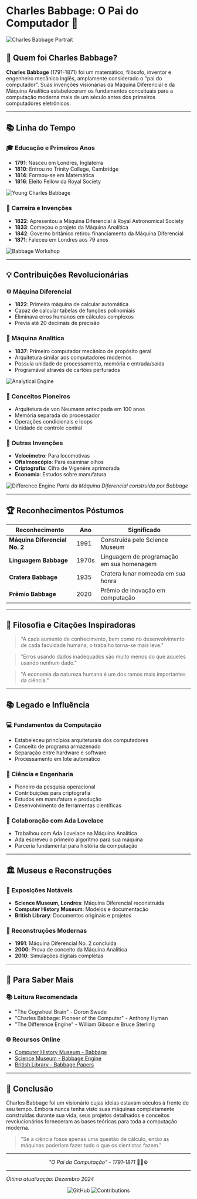 # Charles Babbage: O Pai do Computador 🔧

![Charles Babbage Portrait](charles_babbage_1.jpg)

## 🎩 Quem foi Charles Babbage?

**Charles Babbage** (1791-1871) foi um matemático, filósofo, inventor e engenheiro mecânico inglês, amplamente considerado o "pai do computador". Suas invenções visionárias da Máquina Diferencial e da Máquina Analítica estabeleceram os fundamentos conceituais para a computação moderna mais de um século antes dos primeiros computadores eletrônicos.

---

## 📚 Linha do Tempo

### 🎓 Educação e Primeiros Anos
- **1791**: Nasceu em Londres, Inglaterra
- **1810**: Entrou no Trinity College, Cambridge
- **1814**: Formou-se em Matemática
- **1816**: Eleito Fellow da Royal Society

![Young Charles Babbage](charles_babbage_5.png)

### 🔬 Carreira e Invenções
- **1822**: Apresentou a Máquina Diferencial à Royal Astronomical Society
- **1833**: Começou o projeto da Máquina Analítica
- **1842**: Governo britânico retirou financiamento da Máquina Diferencial
- **1871**: Faleceu em Londres aos 79 anos

![Babbage Workshop](charles_babbage_4.jpg)

---

## 💡 Contribuições Revolucionárias

### ⚙️ Máquina Diferencial
- **1822**: Primeira máquina de calcular automática
- Capaz de calcular tabelas de funções polinomiais
- Eliminava erros humanos em cálculos complexos
- Previa até 20 decimais de precisão

### 🔄 Máquina Analítica
- **1837**: Primeiro computador mecânico de propósito geral
- Arquitetura similar aos computadores modernos
- Possuía unidade de processamento, memória e entrada/saída
- Programável através de cartões perfurados

![Analytical Engine](charles_babbage_2.jpg)

### 💭 Conceitos Pioneiros
- Arquitetura de von Neumann antecipada em 100 anos
- Memória separada do processador
- Operações condicionais e loops
- Unidade de controle central

### 🎯 Outras Invenções
- **Velocímetro**: Para locomotivas
- **Oftalmoscópio**: Para examinar olhos
- **Criptografia**: Cifra de Vigenère aprimorada
- **Economia**: Estudos sobre manufatura

![Difference Engine](charles_babbage_3.jpg)
*Parte da Máquina Diferencial construída por Babbage*

---

## 🏆 Reconhecimentos Póstumos

| Reconhecimento | Ano | Significado |
|----------------|-----|-------------|
| **Máquina Diferencial No. 2** | 1991 | Construída pelo Science Museum |
| **Linguagem Babbage** | 1970s | Linguagem de programação em sua homenagem |
| **Cratera Babbage** | 1935 | Cratera lunar nomeada em sua honra |
| **Prêmio Babbage** | 2020 | Prêmio de inovação em computação |

---

## 🎯 Filosofia e Citações Inspiradoras

> "A cada aumento de conhecimento, bem como no desenvolvimento de cada faculdade humana, o trabalho torna-se mais leve."

> "Erros usando dados inadequados são muito menos do que aqueles usando nenhum dado."

> "A economia da natureza humana é um dos ramos mais importantes da ciência."

---

## 📚 Legado e Influência

### 💻 Fundamentos da Computação
- Estabeleceu princípios arquiteturais dos computadores
- Conceito de programa armazenado
- Separação entre hardware e software
- Processamento em lote automático

### 🔬 Ciência e Engenharia
- Pioneiro da pesquisa operacional
- Contribuições para criptografia
- Estudos em manufatura e produção
- Desenvolvimento de ferramentas científicas

### 👥 Colaboração com Ada Lovelace
- Trabalhou com Ada Lovelace na Máquina Analítica
- Ada escreveu o primeiro algoritmo para sua máquina
- Parceria fundamental para história da computação

---

## 🏛️ Museus e Reconstruções

### 🎪 Exposições Notáveis
- **Science Museum, Londres**: Máquina Diferencial reconstruída
- **Computer History Museum**: Modelos e documentação
- **British Library**: Documentos originais e projetos

### 🔧 Reconstruções Modernas
- **1991**: Máquina Diferencial No. 2 concluída
- **2000**: Prova de conceito da Máquina Analítica
- **2010**: Simulações digitais completas

---

## 📖 Para Saber Mais

### 📚 Leitura Recomendada
- "The Cogwheel Brain" - Doron Swade
- "Charles Babbage: Pioneer of the Computer" - Anthony Hyman
- "The Difference Engine" - William Gibson e Bruce Sterling

### 🌐 Recursos Online
- [Computer History Museum - Babbage](https://computerhistory.org/babbage/)
- [Science Museum - Babbage Engine](https://www.sciencemuseum.org.uk/objects-and-stories/charles-babbage)
- [British Library - Babbage Papers](https://www.bl.uk/collection-items/charles-babbages-calculating-engines)

---

## 🎉 Conclusão

Charles Babbage foi um visionário cujas ideias estavam séculos à frente de seu tempo. Embora nunca tenha visto suas máquinas completamente construídas durante sua vida, seus projetos detalhados e conceitos revolucionários forneceram as bases teóricas para toda a computação moderna.

> "Se a ciência fosse apenas uma questão de cálculo, então as máquinas poderiam fazer tudo o que os cientistas fazem."

---

<div align="center">

*"O Pai da Computação" - 1791-1871* 🔧💾⚙️

</div>

---
*Última atualização: Dezembro 2024*

<div align="center">

![GitHub](https://img.shields.io/badge/Charles_Babbage-Visionário-blue?style=for-the-badge)
![Contributions](https://img.shields.io/badge/Computação_Fundamentos-Pioneiro-green?style=for-the-badge)

</div>
